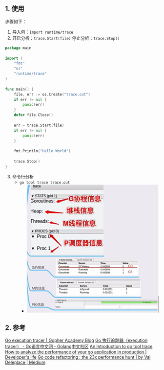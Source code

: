 ## 1. 使用

步骤如下：  
1. 导入包：`import runtime/trace`
2. 开启分析：`trace.Start(file)` 停止分析：`trace.Stop()`
```go
package main

import (
	"fmt"
	"os"
	"runtime/trace"
)

func main() {
	file, err := os.Create("trace.out")
	if err != nil {
		panic(err)
	}
	defer file.Close()

	err = trace.Start(file)
	if err != nil {
		panic(err)
	}

	fmt.Println("Hello World")

	trace.Stop()
}

```
3. 命令行分析
    - `go tool trace trace.out`
        - ![](https://raw.githubusercontent.com/TDoct/images/master/1598788249_20200830195044418_26504.png)
## 2. 参考
[Go execution tracer \| Gopher Academy Blog](https://blog.gopheracademy.com/advent-2017/go-execution-tracer/)
[Go 执行追踪器（execution tracer） \- Go语言中文网 \- Golang中文社区](https://studygolang.com/articles/12639?utm_source=pocket_saves)
[An Introduction to go tool trace](https://about.sourcegraph.com/blog/go/an-introduction-to-go-tool-trace-rhys-hiltner)
[How to analyze the performance of your go application in production \| Developer's life](https://blog.bullgare.com/2019/04/how-to-analyze-the-performance-of-your-go-application-in-production/)
[Go code refactoring : the 23x performance hunt \| by Val Deleplace \| Medium](https://medium.com/@val_deleplace/go-code-refactoring-the-23x-performance-hunt-156746b522f7)